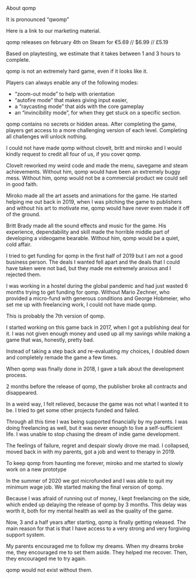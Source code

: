 </h1>About qomp</h1>


It is pronounced “qwomp”

Here is a link to our marketing material.

qomp releases on february 4th on Steam for €5.69 // $6.99 // £5.19

Based on playtesting, we estimate that it takes between 1 and 3 hours to complete.

qomp is not an extremely hard game, even if it looks like it.

Players can always enable any of the following modes:

- “zoom-out mode” to help with orientation
- “autofire mode” that makes giving input easier, 
- a “raycasting mode” that aids with the core gameplay 
- an “invincibility mode”, for when they get stuck on a specific section.

qomp contains no secrets or hidden areas. After completing the game, players get access to a more challenging version of each level. Completing all challenges will unlock nothing.

I could not have made qomp without clovelt, britt and miroko and I would kindly request to credit all four of us, if you cover qomp.

Clovelt reworked my weird code and made the menu, savegame and steam achievements. Without him, qomp would have been an extremely buggy mess. Without him, qomp would not be a commercial product we could sell in good faith.

Miroko made all the art assets and animations for the game. He started helping me out back in 2019, when I was pitching the game to publishers and without his art to motivate me, qomp would have never even made it off of the ground. 

Britt Brady made all the sound effects and music for the game. His experience, dependability and skill made the horrible middle part of developing a videogame bearable. Without him, qomp would be a quiet, cold affair.



I tried to get funding for qomp in the first half of 2019 but I am not a good business person. The deals I wanted fell apart and the deals that I could have taken were not bad, but they made me extremely anxious and I rejected them.

I was working in a hostel during the global pandemic and had just wasted 6 months trying to get funding for qomp. Without Mario Zechner, who provided a micro-fund with generous conditions and George Hobmeier, who set me up with freelancing work, I could not have made qomp. 


This is probably the 7th version of qomp.


I started working on this game back in 2017, when I got a publishing deal for it. I was not given enough money and used up all my savings while making a game that was, honestly, pretty bad.

Instead of taking a step back and re-evaluating my choices, I doubled down and completely remade the game a few times.

When qomp was finally done in 2018, I gave a talk about the development process. 

2 months before the release of qomp, the publisher broke all contracts and disappeared.

In a weird way, I felt relieved, because the game was not what I wanted it to be.
I tried to get some other projects funded and failed.

Through all this time I was being supported financially by my parents. I was doing freelancing as well, but it was never enough to live a self-sufficient life.
I was unable to stop chasing the dream of indie game development.

The feelings of failure, regret and despair slowly drove me mad. 
I collapsed, moved back in with my parents, got a job and went to therapy in 2019.

To keep qomp from haunting me forever, miroko and me started to slowly work on a new prototype

In the summer of 2020 we got  microfunded and I was able to quit my minimum wage job. We started making the final version of qomp.

Because I was afraid of running out of money, I kept freelancing on the side, which ended up delaying the release of qomp by 3 months. This delay was worth it, both for my mental health as well as the quality of the game.

Now, 3 and a half years after starting, qomp is finally getting released.
The main reason for that is that I have access to a very strong and very forgiving support system.

My parents encouraged me to follow my dreams. 
When my dreams broke me, they encouraged me to set them aside.
They helped me recover.
Then, they encouraged me to try again.

qomp would not exist without them.
